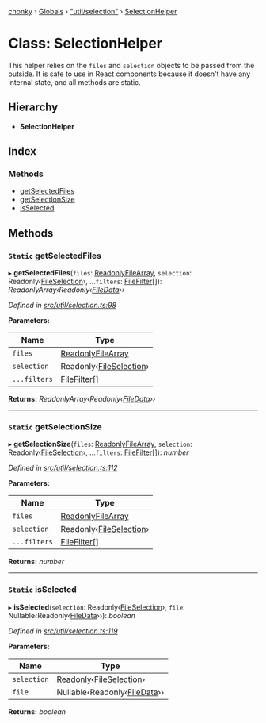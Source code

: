 [chonky](../README.md) › [Globals](../globals.md) › ["util/selection"](../modules/_util_selection_.md) › [SelectionHelper](_util_selection_.selectionhelper.md)

# Class: SelectionHelper

This helper relies on the `files` and `selection` objects to be passed from the
outside. It is safe to use in React components because it doesn't have any
internal state, and all methods are static.

## Hierarchy

* **SelectionHelper**

## Index

### Methods

* [getSelectedFiles](_util_selection_.selectionhelper.md#static-getselectedfiles)
* [getSelectionSize](_util_selection_.selectionhelper.md#static-getselectionsize)
* [isSelected](_util_selection_.selectionhelper.md#static-isselected)

## Methods

### `Static` getSelectedFiles

▸ **getSelectedFiles**(`files`: [ReadonlyFileArray](../modules/_types_files_types_.md#readonlyfilearray), `selection`: Readonly‹[FileSelection](../interfaces/_types_files_types_.fileselection.md)›, ...`filters`: [FileFilter](../modules/_types_files_types_.md#filefilter)[]): *ReadonlyArray‹Readonly‹[FileData](../interfaces/_types_files_types_.filedata.md)››*

*Defined in [src/util/selection.ts:98](https://github.com/TimboKZ/Chonky/blob/f29f7b3/src/util/selection.ts#L98)*

**Parameters:**

Name | Type |
------ | ------ |
`files` | [ReadonlyFileArray](../modules/_types_files_types_.md#readonlyfilearray) |
`selection` | Readonly‹[FileSelection](../interfaces/_types_files_types_.fileselection.md)› |
`...filters` | [FileFilter](../modules/_types_files_types_.md#filefilter)[] |

**Returns:** *ReadonlyArray‹Readonly‹[FileData](../interfaces/_types_files_types_.filedata.md)››*

___

### `Static` getSelectionSize

▸ **getSelectionSize**(`files`: [ReadonlyFileArray](../modules/_types_files_types_.md#readonlyfilearray), `selection`: Readonly‹[FileSelection](../interfaces/_types_files_types_.fileselection.md)›, ...`filters`: [FileFilter](../modules/_types_files_types_.md#filefilter)[]): *number*

*Defined in [src/util/selection.ts:112](https://github.com/TimboKZ/Chonky/blob/f29f7b3/src/util/selection.ts#L112)*

**Parameters:**

Name | Type |
------ | ------ |
`files` | [ReadonlyFileArray](../modules/_types_files_types_.md#readonlyfilearray) |
`selection` | Readonly‹[FileSelection](../interfaces/_types_files_types_.fileselection.md)› |
`...filters` | [FileFilter](../modules/_types_files_types_.md#filefilter)[] |

**Returns:** *number*

___

### `Static` isSelected

▸ **isSelected**(`selection`: Readonly‹[FileSelection](../interfaces/_types_files_types_.fileselection.md)›, `file`: Nullable‹Readonly‹[FileData](../interfaces/_types_files_types_.filedata.md)››): *boolean*

*Defined in [src/util/selection.ts:119](https://github.com/TimboKZ/Chonky/blob/f29f7b3/src/util/selection.ts#L119)*

**Parameters:**

Name | Type |
------ | ------ |
`selection` | Readonly‹[FileSelection](../interfaces/_types_files_types_.fileselection.md)› |
`file` | Nullable‹Readonly‹[FileData](../interfaces/_types_files_types_.filedata.md)›› |

**Returns:** *boolean*
